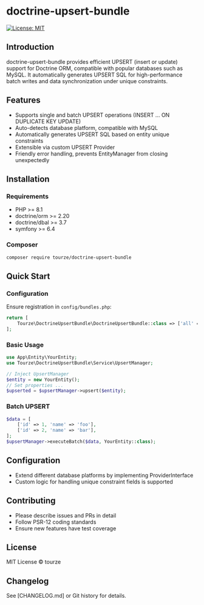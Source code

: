 # doctrine-upsert-bundle

[![License: MIT](https://img.shields.io/badge/license-MIT-blue.svg)](./LICENSE)

## Introduction

doctrine-upsert-bundle provides efficient UPSERT (insert or update) support for Doctrine ORM, compatible with popular databases such as MySQL. It automatically generates UPSERT SQL for high-performance batch writes and data synchronization under unique constraints.

## Features
- Supports single and batch UPSERT operations (INSERT ... ON DUPLICATE KEY UPDATE)
- Auto-detects database platform, compatible with MySQL
- Automatically generates UPSERT SQL based on entity unique constraints
- Extensible via custom UPSERT Provider
- Friendly error handling, prevents EntityManager from closing unexpectedly

## Installation
### Requirements
- PHP >= 8.1
- doctrine/orm >= 2.20
- doctrine/dbal >= 3.7
- symfony >= 6.4

### Composer
```bash
composer require tourze/doctrine-upsert-bundle
```

## Quick Start
### Configuration
Ensure registration in `config/bundles.php`:
```php
return [
    Tourze\DoctrineUpsertBundle\DoctrineUpsertBundle::class => ['all' => true],
];
```

### Basic Usage
```php
use App\Entity\YourEntity;
use Tourze\DoctrineUpsertBundle\Service\UpsertManager;

// Inject UpsertManager
$entity = new YourEntity();
// Set properties ...
$upserted = $upsertManager->upsert($entity);
```

### Batch UPSERT
```php
$data = [
    ['id' => 1, 'name' => 'foo'],
    ['id' => 2, 'name' => 'bar'],
];
$upsertManager->executeBatch($data, YourEntity::class);
```

## Configuration
- Extend different database platforms by implementing ProviderInterface
- Custom logic for handling unique constraint fields is supported

## Contributing
- Please describe issues and PRs in detail
- Follow PSR-12 coding standards
- Ensure new features have test coverage

## License
MIT License © tourze

## Changelog
See [CHANGELOG.md] or Git history for details.
